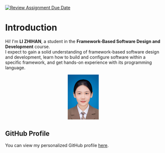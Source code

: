 [![Review Assignment Due Date](https://classroom.github.com/assets/deadline-readme-button-22041afd0340ce965d47ae6ef1cefeee28c7c493a6346c4f15d667ab976d596c.svg)](https://classroom.github.com/a/0MOLbOcH)

# Introduction  
Hi! I'm **LI ZHIHAN**, a student in the **Framework-Based Software Design and Development** course.  
I expect to gain a solid understanding of framework-based software design and development, learn how to build and configure software within a specific framework, and get hands-on experience with its programming language.  

<div align="center">
  <img src="image.jpg" alt="My Image" width="100"/>
</div>

## GitHub Profile  

You can view my personalized GitHub profile [here](https://github.com/Leezh315/Leezh315/blob/main/README.md).


